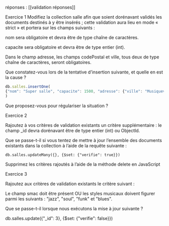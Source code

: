 réponses : [[validation réponses]]

Exercice 1 Modifiez la collection salle afin que soient dorénavant validés les documents destinés à y être insérés ; cette validation aura lieu en mode « strict » et portera sur les champs suivants :

nom sera obligatoire et devra être de type chaîne de caractères.

capacite sera obligatoire et devra être de type entier (int).

Dans le champ adresse, les champs codePostal et ville, tous deux de type chaîne de caractères, seront obligatoires.

Que constatez-vous lors de la tentative d’insertion suivante, et quelle en est la cause ?

```js
db.salles.insertOne( 
{"nom": "Super salle", "capacite": 1500, "adresse": {"ville": "Musiqueville"}} 
) 
```

Que proposez-vous pour régulariser la situation ?

Exercice 2

Rajoutez à vos critères de validation existants un critère supplémentaire : le champ _id devra dorénavant être de type entier (int) ou ObjectId.

Que se passe-t-il si vous tentez de mettre à jour l’ensemble des documents existants dans la collection à l’aide de la requête suivante :

```
db.salles.updateMany({}, {$set: {"verifie": true}}) 
```

Supprimez les critères rajoutés à l’aide de la méthode delete en JavaScript

Exercice 3

Rajoutez aux critères de validation existants le critère suivant :

Le champ smac doit être présent OU les styles musicaux doivent figurer parmi les suivants : "jazz", "soul", "funk" et "blues".

Que se passe-t-il lorsque nous exécutons la mise à jour suivante ?

db.salles.update({"_id": 3}, {$set: {"verifie": false}})